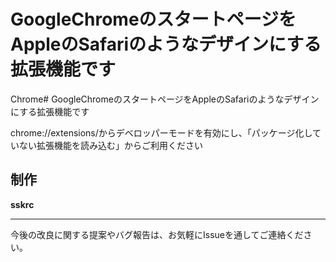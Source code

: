 # GoogleChromeのスタートページをAppleのSafariのようなデザインにする拡張機能です

Chrome# GoogleChromeのスタートページをAppleのSafariのようなデザインにする拡張機能です

chrome://extensions/からデベロッパーモードを有効にし、「パッケージ化していない拡張機能を読み込む」からご利用ください

## 制作
**sskrc**

---

今後の改良に関する提案やバグ報告は、お気軽にIssueを通してご連絡ください。
